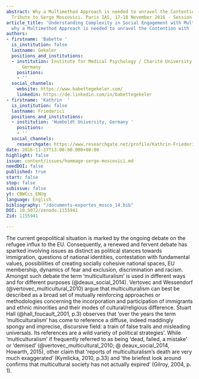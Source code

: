 ```yaml
---
abstract: Why a Multimethod Approach is needed to unravel the Contention with ‘Differences’.
  Tribute to Serge Moscovici. Paris IAS, 17-18 November 2016 - Session 4
article_title: 'Understanding Complexity in Social Engagement with Multiculturalism:
  why a Multimethod Approach is needed to unravel the Contention with ‘Differences’'
authors:
- firstname: 'Babette '
  is_institution: false
  lastname: Gekeler
  positions_and_institutions:
  - institution: Institute for Medical Psychology / Charité University Hospitals,
      Germany
    positions:
    - ''
  social_channels:
    website: https://www.babettegekeler.com/
    linkedin: https://de.linkedin.com/in/babettegekeler
- firstname: 'Kathrin  '
  is_institution: false
  lastname: Friederici
  positions_and_institutions:
  - institution: 'Humboldt University, Germany '
    positions:
    - ''
  social_channels:
    researchgate: https://www.researchgate.net/profile/Kathrin-Friederici
date: 2016-11-17T13:00:00.000+00:00
highlight: false
issue: content/issues/hommage-serge-moscovici.md
needDOI: false
published: true
start: false
stop: false
subissue: false
yt: CBWCcs_ENUg
language: English
bibliography: "/documents-exportes_mosco_14.bib"
DOI: 10.5072/zenodo.1155941
Zid: 1155941

---
```

The current geopolitical situation is marked by the ongoing debate on the refugee influx to the EU. Consequently, a renewed and fervent debate has sparked involving issues as distinct as political stances towards immigration, questions of national identities, contestation with fundamental values, possibilities of creating socially cohesive national spaces, EU membership, dynamics of fear and exclusion, discrimination and racism. Amongst such debate the term ‘multiculturalism’ is used in different ways and for different purposes (@deaux_social_2014). Vertovec and Wessendorf (@vertovec_multicultural_2010) argue that multiculturalism can best be described as a broad set of mutually reinforcing approaches or methodologies concerning the incorporation and participation of immigrants and ethnic minorities and their modes of cultural/religious difference. Stuart Hall (@hall_foucault_2001, p.3) observes that ‘over the years the term ‘multiculturalism’ has come to reference a diffuse, indeed maddingly spongy and imprecise, discursive field: a train of false trails and misleading universals. Its references are a wild variety of political strategies’. While ‘multiculturalism’ if frequently referred to as being ‘dead, failed, a mistake’ or ‘demised’ (@vertovec_multicultural_2010; @ deaux_social_2014, Howarth, 2015), other claim that ‘reports of multiculturalism’s death are very much exaggerated’ (Kymlicka, 2010, p.33) and ’the briefest look around confirms that multicultural society has not actually expired’ (Gilroy, 2004, p. 1).

<Youtube yt="CBWCcs_ENUg" caption="Understanding Complexity in Social Engagement with Multiculturalism" start="false" stop="false"></Youtube>